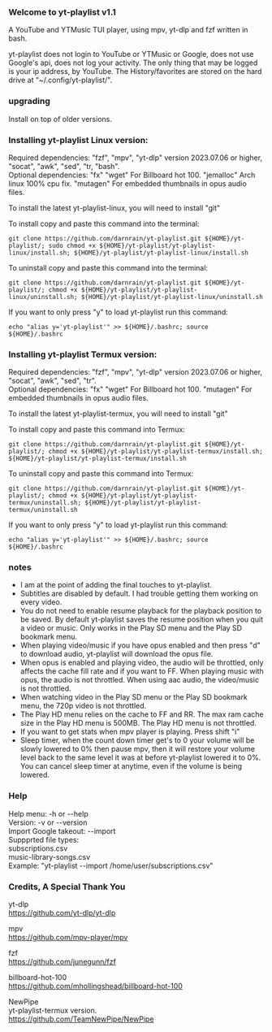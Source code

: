 ### Welcome to yt-playlist v1.1

A YouTube and YTMusic TUI player, using mpv, yt-dlp and fzf written in bash.<br>

yt-playlist does not login to YouTube or YTMusic or Google, does not use Google's api, does not log your activity. The only thing that may be logged is your ip address, by YouTube. The History/favorites are stored on the hard drive at "~/.config/yt-playlist/".<br>
  
### upgrading

Install on top of older versions.<br>

### Installing yt-playlist Linux version:

Required dependencies: "fzf", "mpv", "yt-dlp" version 2023.07.06 or higher, "socat", "awk", "sed", "tr, "bash".<br>
Optional dependencies: "fx" "wget" For Billboard hot 100. "jemalloc" Arch linux 100% cpu fix. "mutagen" For embedded thumbnails in opus audio files.<br>

To install the latest yt-playlist-linux, you will need to install "git"<br>

To install copy and paste this command into the terminal:<br>

`git clone https://github.com/darnrain/yt-playlist.git ${HOME}/yt-playlist/; sudo chmod +x ${HOME}/yt-playlist/yt-playlist-linux/install.sh; ${HOME}/yt-playlist/yt-playlist-linux/install.sh`

To uninstall copy and paste this command into the terminal:<br>

`git clone https://github.com/darnrain/yt-playlist.git ${HOME}/yt-playlist/; chmod +x ${HOME}/yt-playlist/yt-playlist-linux/uninstall.sh; ${HOME}/yt-playlist/yt-playlist-linux/uninstall.sh`

If you want to only press "y" to load yt-playlist run this command:<br>

`echo "alias y='yt-playlist'" >> ${HOME}/.bashrc; source ${HOME}/.bashrc`

### Installing yt-playlist Termux version:

Required dependencies: "fzf", "mpv", "yt-dlp" version 2023.07.06 or higher, "socat", "awk", "sed", "tr".<br>
Optional dependencies: "fx" "wget" For Billboard hot 100. "mutagen" For embedded thumbnails in opus audio files.<br>

To install the latest yt-playlist-termux, you will need to install "git"<br>

To install copy and paste this command into Termux:<br>

`git clone https://github.com/darnrain/yt-playlist.git ${HOME}/yt-playlist/; chmod +x ${HOME}/yt-playlist/yt-playlist-termux/install.sh; ${HOME}/yt-playlist/yt-playlist-termux/install.sh`

To uninstall copy and paste this command into Termux:<br>

`git clone https://github.com/darnrain/yt-playlist.git ${HOME}/yt-playlist/; chmod +x ${HOME}/yt-playlist/yt-playlist-termux/uninstall.sh; ${HOME}/yt-playlist/yt-playlist-termux/uninstall.sh`

If you want to only press "y" to load yt-playlist run this command:<br>

`echo "alias y='yt-playlist'" >> ${HOME}/.bashrc; source ${HOME}/.bashrc`

### notes

* I am at the point of adding the final touches to yt-playlist.
* Subtitles are disabled by default. I had trouble getting them working on every video.
* You do not need to enable resume playback for the playback position to be saved. By default yt-playlist saves the resume position when you quit a video or music. Only works in the Play SD menu and the Play SD bookmark menu.
* When playing video/music if you have opus enabled and then press "d" to download audio, yt-playlist will download the opus file.
* When opus is enabled and playing video, the audio will be throttled, only affects the cache fill rate and if you want to FF. When playing music with opus, the audio is not throttled. When using aac audio, the video/music is not throttled.
* When watching video in the Play SD menu or the Play SD bookmark menu, the 720p video is not throttled.
* The Play HD menu relies on the cache to FF and RR. The max ram cache size in the Play HD menu is 500MB. The Play HD menu is not throttled.
* If you want to get stats when mpv player is playing. Press shift "i"
* Sleep timer, when the count down timer get's to 0 your volume will be slowly lowered to 0% then pause mpv, then it will restore your volume level back to the same level it was at before yt-playlist lowered it to 0%. You can cancel sleep timer at anytime, even if the volume is being lowered.

### Help

Help menu:              -h or --help<br>
Version:                -v or --version<br>
Import Google takeout:  --import<br>
Suppprted file types:<br>
subscriptions.csv<br>
music-library-songs.csv<br>
Example: "yt-playlist --import /home/user/subscriptions.csv"<br>

### Credits, A Special Thank You

yt-dlp<br>
https://github.com/yt-dlp/yt-dlp

mpv<br>
https://github.com/mpv-player/mpv

fzf<br>
https://github.com/junegunn/fzf

billboard-hot-100<br>
https://github.com/mhollingshead/billboard-hot-100

NewPipe<br>
yt-playlist-termux version.<br>
https://github.com/TeamNewPipe/NewPipe
